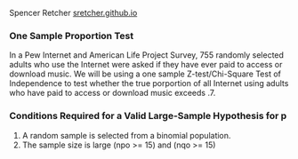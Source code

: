Spencer Retcher
[sretcher.github.io](https://github.com/sretcher/sretcher.github.io)


### One Sample Proportion Test

In a Pew Internet and American Life Project Survey, 755 randomly selected adults who use the Internet were asked if they have ever paid to access or download music. We will be using a one sample Z-test/Chi-Square Test of Independence to test whether the true porportion of all Internet using adults who have paid to access or download music exceeds .7. 

### Conditions Required for a Valid Large-Sample Hypothesis for p

1. A random sample is selected from a binomial population.
2. The sample size is large (npo >= 15) and (nqo >= 15)
